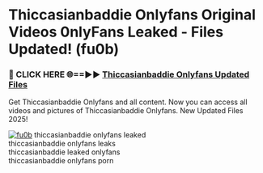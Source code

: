 # Thiccasianbaddie Onlyfans Original Videos 0nlyFans Leaked - Files Updated! (fu0b)

<h3>🔴 CLICK HERE 🌐==►► <a href="https://tinyurl.com/2jnfzry5" rel="nofollow">Thiccasianbaddie Onlyfans Updated Files</a></h3>

Get Thiccasianbaddie Onlyfans and all content. Now you can access all videos and pictures of Thiccasianbaddie Onlyfans. New Updated Files 2025!

[![fu0b](https://i.imgur.com/GyGTBgg.gif)](https://tinyurl.com/2jnfzry5)
thiccasianbaddie onlyfans leaked<br>
thiccasianbaddie onlyfans leaks<br>
thiccasianbaddie leaked onlyfans<br>
thiccasianbaddie onlyfans porn